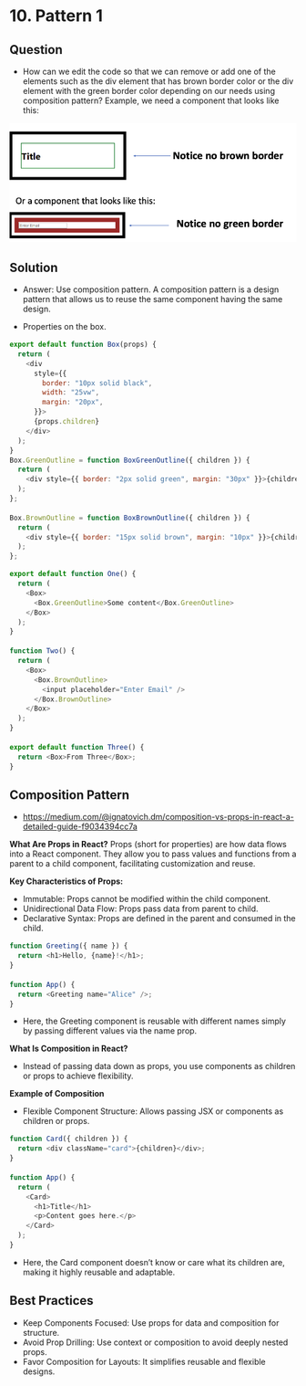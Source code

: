 # 10. Pattern 1

## Question

- How can we edit the code so that we can remove or add one of the elements such as the div element that has brown border color or the div element with the green border color depending on our needs using composition pattern? Example, we need a component that looks like this:

![](./box-with-borders.png)

## Solution

- Answer: Use composition pattern. A composition pattern is a design pattern that allows us to reuse the same component having the same design.

- Properties on the box.

```js
export default function Box(props) {
  return (
    <div
      style={{
        border: "10px solid black",
        width: "25vw",
        margin: "20px",
      }}>
      {props.children}
    </div>
  );
}
Box.GreenOutline = function BoxGreenOutline({ children }) {
  return (
    <div style={{ border: "2px solid green", margin: "30px" }}>{children}</div>
  );
};

Box.BrownOutline = function BoxBrownOutline({ children }) {
  return (
    <div style={{ border: "15px solid brown", margin: "10px" }}>{children}</div>
  );
};
```

```js
export default function One() {
  return (
    <Box>
      <Box.GreenOutline>Some content</Box.GreenOutline>
    </Box>
  );
}

function Two() {
  return (
    <Box>
      <Box.BrownOutline>
        <input placeholder="Enter Email" />
      </Box.BrownOutline>
    </Box>
  );
}

export default function Three() {
  return <Box>From Three</Box>;
}
```

## Composition Pattern

- https://medium.com/@ignatovich.dm/composition-vs-props-in-react-a-detailed-guide-f9034394cc7a

**What Are Props in React?**
Props (short for properties) are how data flows into a React component. They allow you to pass values and functions from a parent to a child component, facilitating customization and reuse.

**Key Characteristics of Props:**

- Immutable: Props cannot be modified within the child component.
- Unidirectional Data Flow: Props pass data from parent to child.
- Declarative Syntax: Props are defined in the parent and consumed in the child.

```js
function Greeting({ name }) {
  return <h1>Hello, {name}!</h1>;
}

function App() {
  return <Greeting name="Alice" />;
}
```

- Here, the Greeting component is reusable with different names simply by passing different values via the name prop.

**What Is Composition in React?**

- Instead of passing data down as props, you use components as children or props to achieve flexibility.

**Example of Composition**

- Flexible Component Structure: Allows passing JSX or components as children or props.

```js
function Card({ children }) {
  return <div className="card">{children}</div>;
}

function App() {
  return (
    <Card>
      <h1>Title</h1>
      <p>Content goes here.</p>
    </Card>
  );
}
```

- Here, the Card component doesn’t know or care what its children are, making it highly reusable and adaptable.

## Best Practices

- Keep Components Focused: Use props for data and composition for structure.
- Avoid Prop Drilling: Use context or composition to avoid deeply nested props.
- Favor Composition for Layouts: It simplifies reusable and flexible designs.
